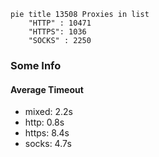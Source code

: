 
```mermaid
pie title 13508 Proxies in list
    "HTTP" : 10471
    "HTTPS": 1036
    "SOCKS" : 2250
```

### Some Info
#### Average Timeout

- mixed: 2.2s
- http: 0.8s
- https: 8.4s
- socks: 4.7s